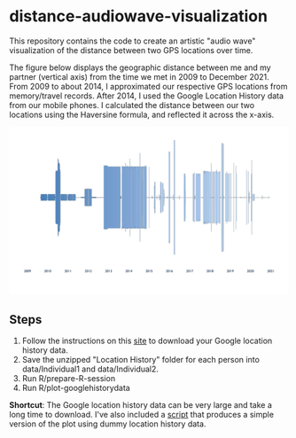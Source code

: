# distance-audiowave-visualization

This repository contains the code to create an artistic "audio wave" visualization of the distance between two GPS locations over time. 

The figure below displays the geographic distance between me and my partner (vertical axis) from the time we met in 2009 to December 2021. From 2009 to about 2014, I approximated our respective GPS locations from memory/travel records. After 2014, I used the Google Location History data from our mobile phones. I calculated the distance between our two locations using the Haversine formula, and reflected it across the x-axis.

![audiowave](audiowave.jpeg)


## Steps

1. Follow the instructions on this [site](https://www.howtogeek.com/725241/how-to-download-your-google-maps-data/) to download your Google location history data. 
2. Save the unzipped "Location History" folder for each person into data/Individual1 and data/Individual2.
3. Run R/prepare-R-session
4. Run R/plot-googlehistorydata

**Shortcut**: The Google location history data can be very large and take a long time to download. I've also included a [script](R/plot-example.md) that produces a simple version of the plot using dummy location history data.